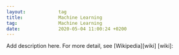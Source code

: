 ```yaml
---
layout:            tag
title:             Machine Learning
tag:               Machine Learning
date:              2020-05-04 11:00:24 +0200
---
```

Add description here.
For more detail, see [Wikipedia][wiki]
[wiki]:
